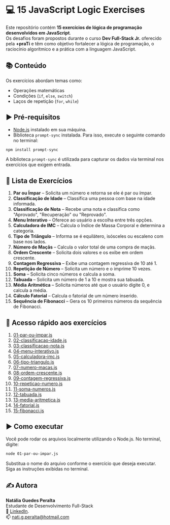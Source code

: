 # 💻 15 JavaScript Logic Exercises

Este repositório contém **15 exercícios de lógica de programação desenvolvidos em JavaScript**.  
Os desafios foram propostos durante o curso **Dev Full-Stack Jr.** oferecido pela **+praTi** e têm como objetivo fortalecer a lógica de programação, o raciocínio algorítmico e a prática com a linguagem JavaScript.

## 📚 Conteúdo

Os exercícios abordam temas como:

- Operações matemáticas
- Condições (`if`, `else`, `switch`)
- Laços de repetição (`for`, `while`)

## ▶️ Pré-requisitos

- [Node.js](https://nodejs.org) instalado em sua máquina.
- Biblioteca `prompt-sync` instalada. Para isso, execute o seguinte comando no terminal:

```bash
npm install prompt-sync
```

A biblioteca `prompt-sync` é utilizada para capturar os dados via terminal nos exercícios que exigem entrada.

## 📂 Lista de Exercícios

1. **Par ou Ímpar** – Solicita um número e retorna se ele é par ou ímpar.
2. **Classificação de Idade** – Classifica uma pessoa com base na idade informada.
3. **Classificação de Nota** – Recebe uma nota e classifica como "Aprovado", "Recuperação" ou "Reprovado".
4. **Menu Interativo** – Oferece ao usuário a escolha entre três opções.
5. **Calculadora de IMC** – Calcula o Índice de Massa Corporal e determina a categoria.
6. **Tipo de Triângulo** – Informa se é equilátero, isósceles ou escaleno com base nos lados.
7. **Número de Maçãs** – Calcula o valor total de uma compra de maçãs.
8. **Ordem Crescente** – Solicita dois valores e os exibe em ordem crescente.
9. **Contagem Regressiva** – Exibe uma contagem regressiva de 10 até 1.
10. **Repetição de Número** – Solicita um número e o imprime 10 vezes.
11. **Soma** – Solicita cinco números e calcula a soma.
12. **Tabuada** – Solicita um número de 1 a 10 e mostra sua tabuada.
13. **Média Aritmética** – Solicita números até que o usuário digite 0, e calcula a média.
14. **Cálculo Fatorial** – Calcula o fatorial de um número inserido.
15. **Sequência de Fibonacci** – Gera os 10 primeiros números da sequência de Fibonacci.

## 🔗 Acesso rápido aos exercícios

1. [01-par-ou-impar.js](./01-par-ou-impar.js)
2. [02-classificacao-idade.js](./02-classificacao-idade.js)
3. [03-classificacao-nota.js](./03-classificacao-nota.js)
4. [04-menu-interativo.js](./04-menu-interativo.js)
5. [05-calculadora-imc.js](./05-calculadora-imc.js)
6. [06-tipo-triangulo.js](./06-tipo-triangulo.js)
7. [07-numero-macas.js](./07-numero-macas.js)
8. [08-ordem-crescente.js](./08-ordem-crescente.js)
9. [09-contagem-regressiva.js](./09-contagem-regressiva.js)
10. [10-repeticao-numero.js](./10-repeticao-numero.js)
11. [11-soma-numeros.js](./11-soma-numeros.js)
12. [12-tabuada.js](./12-tabuada.js)
13. [13-media-aritmetica.js](./13-media-aritmetica.js)
14. [14-fatorial.js](./14-fatorial.js)
15. [15-fibonacci.js](./15-fibonacci.js)

## ▶️ Como executar

Você pode rodar os arquivos localmente utilizando o Node.js. No terminal, digite:

```bash
node 01-par-ou-impar.js
```
Substitua o nome do arquivo conforme o exercício que deseja executar.
Siga as instruções exibidas no terminal.

## ✍️ Autora

**Natália Guedes Peralta**<br>
Estudante de Desenvolvimento Full-Stack<br>
🔗 [LinkedIn](linkedin.com/in/natália-peralta-7534ba198).<br>
📫 [nati.g.peralta@hotmail.com](mailto:nati.g.peralta@hotmail.com)
